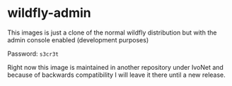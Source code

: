 # wildfly-admin

This images is just a clone of the normal wildfly distribution but with the admin console enabled (development purposes)

Password: `s3cr3t`

Right now this image is maintained in another repository under IvoNet and because of 
backwards compatibility I will leave it there until a new release.